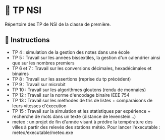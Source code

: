 # 🚀 TP NSI
Répertoire des TP de NSI de la classe de première.
## 📝 Instructions
- TP 4 : simulation de la gestion des notes dans une école
- TP 5 : Travail sur les années bissextiles, la gestion d'un calendrier ainsi que sur les nombres premiers
- TP 6 et 7 : Travail sur les conversions décimales, hexadécimales et binaires
- TP 8 : Travail sur les assertions (reprise du tp précédent)
- TP 9 : Travail sur microbit
- TP 10 : Travail sur les algorithmes gloutons (rendu de monnaies)
- TP 12 : Travail sur la norme d'encodage binaire IEEE 754
- TP 13 : Travail sur les méthodes de tris de listes + comparaisons de leurs vitesses d'éxecution
- TP 15 : Travail sur la simulation et les statistiques par expérience + recherche de mots dans un texte (distance de levenstein...)
- meteo : un projet de fin d'année visant à prédire la température des villes à partir des relevés des stations météo. Pour lancer l'executable : meteo/executable/meteo.exe
